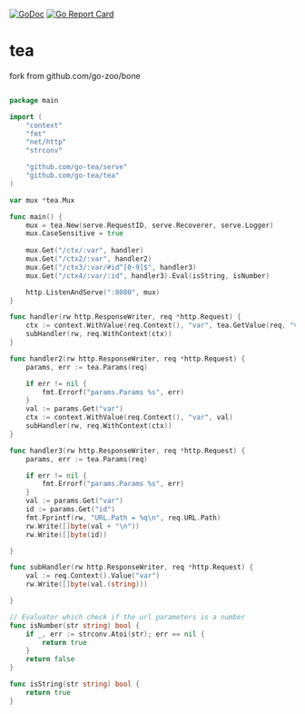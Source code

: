 
[![GoDoc](http://img.shields.io/badge/go-documentation-blue.svg?style=flat-square)](http://godoc.org/github.com/go-tea/tea) 
[![Go Report Card](https://goreportcard.com/badge/github.com/go-tea/tea)](https://goreportcard.com/report/github.com/go-tea/tea)

# tea

fork from github.com/go-zoo/bone

``` go

package main

import (
	"context"
	"fmt"
	"net/http"
	"strconv"

	"github.com/go-tea/serve"
	"github.com/go-tea/tea"
)

var mux *tea.Mux

func main() {
	mux = tea.New(serve.RequestID, serve.Recoverer, serve.Logger)
	mux.CaseSensitive = true
	
	mux.Get("/ctx/:var", handler)
	mux.Get("/ctx2/:var", handler2)
	mux.Get("/ctx3/:var/#id^[0-9]$", handler3)
	mux.Get("/ctx4/:var/:id", handler3).Eval(isString, isNumber)

	http.ListenAndServe(":8080", mux)
}

func handler(rw http.ResponseWriter, req *http.Request) {
	ctx := context.WithValue(req.Context(), "var", tea.GetValue(req, "var"))
	subHandler(rw, req.WithContext(ctx))
}

func handler2(rw http.ResponseWriter, req *http.Request) {
	params, err := tea.Params(req)

	if err != nil {
		fmt.Errorf("params.Params %s", err)
	}
	val := params.Get("var")
	ctx := context.WithValue(req.Context(), "var", val)
	subHandler(rw, req.WithContext(ctx))
}

func handler3(rw http.ResponseWriter, req *http.Request) {
	params, err := tea.Params(req)

	if err != nil {
		fmt.Errorf("params.Params %s", err)
	}
	val := params.Get("var")
	id := params.Get("id")
	fmt.Fprintf(rw, "URL.Path = %q\n", req.URL.Path)
	rw.Write([]byte(val + "\n"))
	rw.Write([]byte(id))

}

func subHandler(rw http.ResponseWriter, req *http.Request) {
	val := req.Context().Value("var")
	rw.Write([]byte(val.(string)))

}

// Evaluator which check if the url parameters is a number
func isNumber(str string) bool {
	if _, err := strconv.Atoi(str); err == nil {
		return true
	}
	return false
}

func isString(str string) bool {
	return true
} 

```